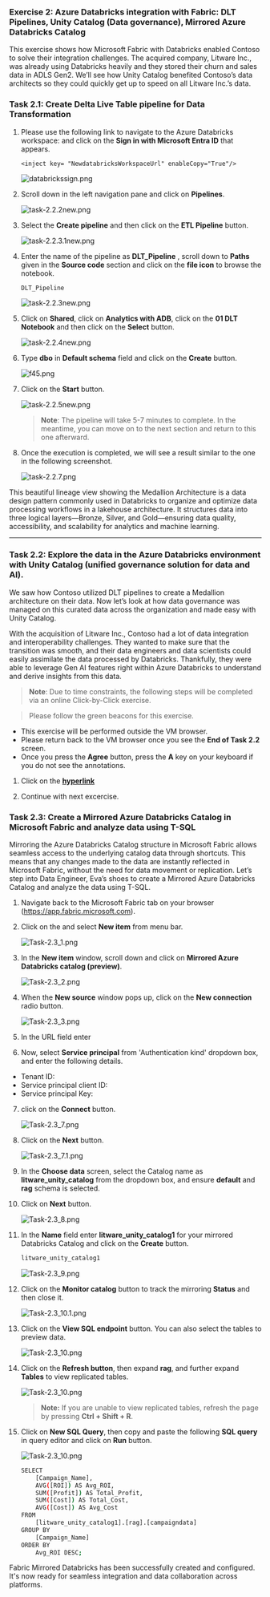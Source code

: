 ### Exercise 2: Azure Databricks integration with Fabric: DLT Pipelines, Unity Catalog (Data governance), Mirrored Azure Databricks Catalog

This exercise shows how Microsoft Fabric with Databricks enabled Contoso to solve their integration challenges. The acquired company, Litware Inc., was already using Databricks heavily and they stored their churn and sales data in ADLS Gen2. We’ll see how Unity Catalog benefited Contoso’s data architects so they could quickly get up to speed on all Litware Inc.’s data.

### Task 2.1: Create Delta Live Table pipeline for Data Transformation

1. Please use the following link to navigate to the Azure Databricks workspace:**<inject key= "NewdatabricksWorkspaceUrl" enableCopy="True"/>** and click on the **Sign in with Microsoft Entra ID** that appears.

    ```
    <inject key= "NewdatabricksWorkspaceUrl" enableCopy="True"/>
    ```

    ![databrickssign.png](media/labMedia/databrickssign.png)

2. Scroll down in the left navigation pane and click on **Pipelines**.

    ![task-2.2.2new.png](media/labMedia/l9.png)

3. Select the **Create pipeline** and then click on the **ETL Pipeline** button.

    ![task-2.2.3.1new.png](media/labMedia/l10.png)

4. Enter the name of the pipeline as **DLT_Pipeline** , scroll down to **Paths** given in the **Source code** section and click on the **file icon** to browse the notebook.

    ```BASH
    DLT_Pipeline
    ```

    ![task-2.2.3new.png](media/labMedia/task-2.2.3new.png)

5. Click on **Shared**, click on **Analytics with ADB**, click on the **01 DLT Notebook** and then click on the **Select** button.

    ![task-2.2.4new.png](media/labMedia/f13.png)

6. Type **dbo** in **Default schema** field and click on the **Create** button.

    ![f45.png](media/labMedia/f45.png)

7. Click on the **Start** button.

    ![task-2.2.5new.png](media/labMedia/f14.png)

    >**Note**: The pipeline will take 5-7 minutes to complete. In the meantime, you can move on to the next section and return to this one afterward.

8. Once the execution is completed, we will see a result similar to the one in the following screenshot.

    ![task-2.2.7.png](media/labMedia/task-2.2.7.png)

This beautiful lineage view showing the Medallion Architecture is a data design pattern commonly used in Databricks to organize and optimize data processing workflows in a lakehouse architecture. It structures data into three logical layers—Bronze, Silver, and Gold—ensuring data quality, accessibility, and scalability for analytics and machine learning.

---

### Task 2.2: Explore the data in the Azure Databricks environment with Unity Catalog (unified governance solution for data and AI).

We saw how Contoso utilized DLT pipelines to create a Medallion architecture on their data. Now let’s look at how data governance was managed on this curated data across the organization and made easy with Unity Catalog.

With the acquisition of Litware Inc., Contoso had a lot of data integration and interoperability challenges. They wanted to make sure that the transition was smooth, and their data engineers and data scientists could easily assimilate the data processed by Databricks. Thankfully, they were able to leverage Gen AI features right within Azure Databricks to understand and derive insights from this data.

>**Note**: Due to time constraints, the following steps will be completed via an online Click-by-Click exercise.

>Please follow the green beacons for this exercise.
- This exercise will be performed outside the VM browser.
- Please return back to the VM browser once you see the **End of Task 2.2** screen.
- Once you press the **Agree** button, press the **A** key on your keyboard if you do not see the annotations.
	
1. Click on the [**hyperlink**](https://regale.cloud/Microsoft/viewer/3066/task-22-explore-the-data-in-azure-databricks-environment-with-unity-catalog/index.html#/0/1)

2. Continue with next excercise.


### Task 2.3: Create a Mirrored Azure Databricks Catalog in Microsoft Fabric and analyze data using T-SQL

Mirroring the Azure Databricks Catalog structure in Microsoft Fabric allows seamless access to the underlying catalog data through shortcuts. This means that any changes made to the data are instantly reflected in Microsoft Fabric, without the need for data movement or replication. Let’s step into Data Engineer, Eva’s shoes to create a Mirrored Azure Databricks Catalog and analyze the data using T-SQL. 

1. Navigate back to the Microsoft Fabric tab on your browser (https://app.fabric.microsoft.com).

2. Click on the **<inject key= "WorkspaceName" enableCopy="true"/>** and select **New item** from menu bar.

    ![Task-2.3_1.png](media/labMedia/Task-2.3_1.png)

3. In the **New item** window, scroll down and click on **Mirrored Azure Databricks catalog (preview)**.

    ![Task-2.3_2.png](media/labMedia/Task-2.3_2.png)

4. When the **New source** window pops up, click on the **New connection** radio button.

    ![Task-2.3_3.png](media/labMedia/l11.png)

5. In the URL field enter **<inject key= "databricksurl" enableCopy="true"/>**

6. Now, select **Service principal** from 'Authentication kind' dropdown box, and enter the following details.

- Tenant ID: **<inject key= "catalogTenantID" enableCopy="true"/>**
- Service principal client ID: **<inject key= "ClientID" enableCopy="true"/>**
- Service principal Key: **<inject key= "Secret" enableCopy="true"/>**

7. click on the **Connect** button.

    ![Task-2.3_7.png](media/labMedia/l12.png)

8. Click on the **Next** button.

    ![Task-2.3_7.1.png](media/labMedia/l13.png)

9. In the **Choose data** screen, select the Catalog name as **litware_unity_catalog** from the dropdown box, and ensure **default** and **rag** schema is selected.

10. Click on **Next** button.

    ![Task-2.3_8.png](media/labMedia/Task-2.3_8u.png)

11. In the **Name** field enter **litware_unity_catalog1** for your mirrored Databricks Catalog and click on the **Create** button.

    ```BASH
    litware_unity_catalog1
    ```
    ![Task-2.3_9.png](media/labMedia/Task-2.3_9.png)

12. Click on the **Monitor catalog** button to track the mirroring **Status** and then close it.

    ![Task-2.3_10.1.png](media/labMedia/Task-2.3_10.1.png)

13. Click on the **View SQL endpoint** button. You can also select the tables to preview data.

    ![Task-2.3_10.png](media/labMedia/Task-2.3_10.png)

14. Click on the **Refresh button**, then expand **rag**, and further expand **Tables** to view replicated tables.

    ![Task-2.3_10.png](media/labMedia/f79.png)

    >**Note:** If you are unable to view replicated tables, refresh the page by pressing **Ctrl + Shift + R**.
 
15. Click on **New SQL Query**, then copy and paste the following **SQL query** in query editor and click on **Run** button.
 
    ![Task-2.3_10.png](media/labMedia/f80.png)
 
    ```BASH
    SELECT 
        [Campaign_Name],
        AVG([ROI]) AS Avg_ROI,
        SUM([Profit]) AS Total_Profit,
        SUM([Cost]) AS Total_Cost,
        AVG([Cost]) AS Avg_Cost
    FROM 
        [litware_unity_catalog1].[rag].[campaigndata]
    GROUP BY 
        [Campaign_Name]
    ORDER BY 
        Avg_ROI DESC; 
    ```

Fabric Mirrored Databricks has been successfully created and configured. It's now ready for seamless integration and data collaboration across platforms.
